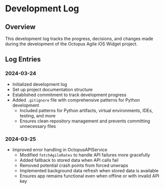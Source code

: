# Development Log

## Overview
This development log tracks the progress, decisions, and changes made during the development of the Octopus Agile iOS Widget project.

## Log Entries

### 2024-03-24
- Initialized development log
- Set up project documentation structure
- Established commitment to track development progress 
- Added `.gitignore` file with comprehensive patterns for Python development
  - Included patterns for Python artifacts, virtual environments, IDEs, testing, and more
  - Ensures clean repository management and prevents committing unnecessary files 

### 2024-03-25
- Improved error handling in OctopusAPIService
  - Modified `fetchAgileRates` to handle API failures more gracefully
  - Added fallback to stored data when API calls fail
  - Removed potential crash points from forced unwraps
  - Implemented background data refresh when stored data is available
  - Ensures app remains functional even when offline or with invalid API key 